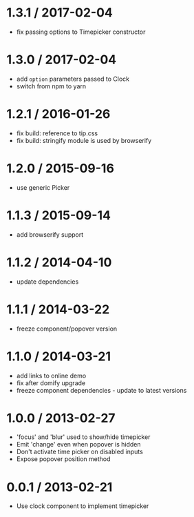 
1.3.1 / 2017-02-04
==================

 * fix passing options to Timepicker constructor

1.3.0 / 2017-02-04
==================

 * add `option` parameters passed to Clock
 * switch from npm to yarn

1.2.1 / 2016-01-26
==================

 * fix build: reference to tip.css
 * fix build: stringify module is used by browserify

1.2.0 / 2015-09-16
==================

 * use generic Picker

1.1.3 / 2015-09-14
==================

 * add browserify support

1.1.2 / 2014-04-10
==================

 * update dependencies

1.1.1 / 2014-03-22
==================

 * freeze component/popover version

1.1.0 / 2014-03-21
==================

 * add links to online demo
 * fix after domify upgrade
 * freeze component dependencies - update to latest versions

1.0.0 / 2013-02-27 
==================

 * 'focus' and 'blur' used to show/hide timepicker
 * Emit 'change' even when popover is hidden
 * Don't activate time picker on disabled inputs
 * Expose popover position method

0.0.1 / 2013-02-21 
==================

 * Use clock component to implement timepicker
